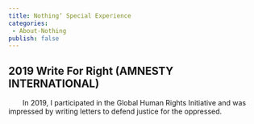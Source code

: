 ```yaml
---
title: Nothing‘ Special Experience
categories: 
 - About-Nothing
publish: false
---
```


## 2019 Write For Right (AMNESTY INTERNATIONAL)
&emsp;&emsp;In 2019, I participated in the Global Human Rights Initiative and was impressed by writing letters to defend justice for the oppressed.